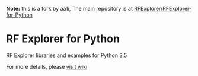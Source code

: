 **Note:** this is a fork by aa1i, The main repository is at [RFExplorer/RFExplorer-for-Python](https://github.com/RFExplorer/RFExplorer-for-Python)


# RF Explorer for Python

RF Explorer libraries and examples for Python 3.5

For more details, please [visit wiki](https://github.com/RFExplorer/RFExplorer-for-Python/wiki)

